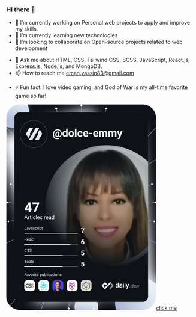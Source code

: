 ### Hi there 👋


<!-- **dolce-emmy/dolce-emmy** is a ✨ _special_ ✨ repository because its `README.md` (this file) appears on your GitHub profile.

Here are some ideas to get you started: -->

- 🔭 I’m currently working on Personal web projects to apply and improve my skills.
- 🌱 I’m currently learning new technologies
- 👯 I’m looking to collaborate on Open-source projects related to web development
<!-- - 🤔 I’m looking for help with ... -->
- 💬 Ask me about HTML, CSS, Tailwind CSS, SCSS, JavaScript, React.js, Express.js, Node.js, and MongoDB.
- 📫 How to reach me eman.yassin83@gmail.com
<!-- - 😄 Pronouns: ... -->
- ⚡ Fun fact: I love video gaming, and God of War is my all-time favorite game so far!


<a href="https://app.daily.dev/dolce-emmy"><img src="https://github.com/dolce-emmy/dolce-emmy/blob/main/devcard.svg" width="400" alt= "Eman Yassin Mohamed Hassan's Dev Card"/>click me</a>
